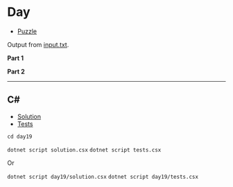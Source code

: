 # Day #

- [Puzzle](PUZZLE.md)

Output from [input.txt](input.txt).
<!-- Output from [input.txt](day19/input.txt). -->

**Part 1**

> 

**Part 2**

> 

---

## C\#

- [Solution](solution.csx)
- [Tests](tests.csx)

`cd day19`

`dotnet script solution.csx`
`dotnet script tests.csx`

Or

`dotnet script day19/solution.csx`
`dotnet script day19/tests.csx`
